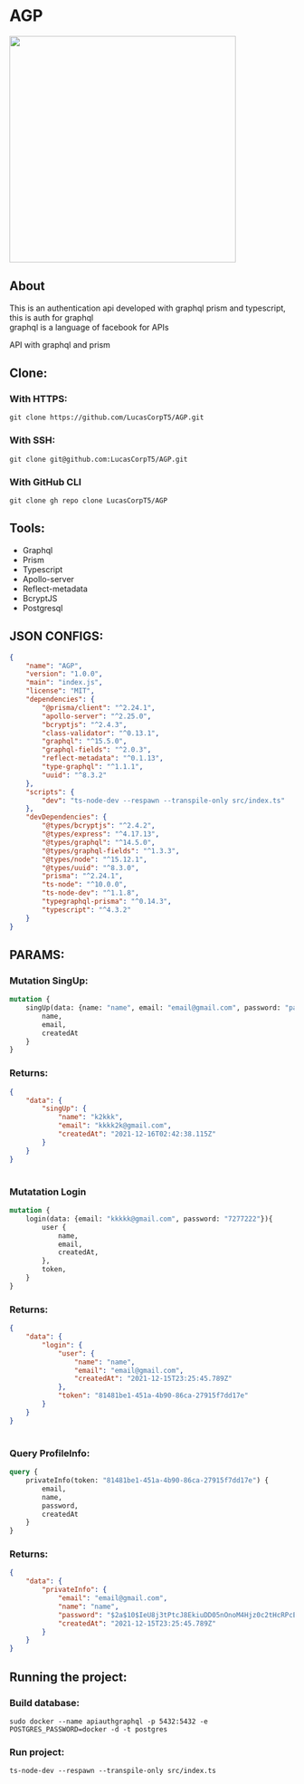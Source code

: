 # AGP
<!-- 
<img src="https://miro.medium.com/max/1100/0*_6u-GumXiNP1KQDe.jpg"> -->
<img src="https://cdn.freelogovectors.net/wp-content/uploads/2021/01/graphql-logo-freelogovectors.net_.png" width=400>

## About
This is an authentication api developed with graphql prism and typescript, this is auth for graphql <br>
graphql is a language of facebook for APIs<br>

API with graphql and prism

## Clone:
### With HTTPS:
```git
git clone https://github.com/LucasCorpT5/AGP.git
```

### With SSH:
```git
git clone git@github.com:LucasCorpT5/AGP.git
```

### With GitHub CLI
```git
git clone gh repo clone LucasCorpT5/AGP
```
## Tools:
* Graphql
* Prism
* Typescript
* Apollo-server
* Reflect-metadata
* BcryptJS
* Postgresql

## JSON CONFIGS:
```json
{
	"name": "AGP",
	"version": "1.0.0",
	"main": "index.js",
	"license": "MIT",
	"dependencies": {
		"@prisma/client": "^2.24.1",
		"apollo-server": "^2.25.0",
		"bcryptjs": "^2.4.3",
		"class-validator": "^0.13.1",
		"graphql": "^15.5.0",
		"graphql-fields": "^2.0.3",
		"reflect-metadata": "^0.1.13",
		"type-graphql": "^1.1.1",
		"uuid": "^8.3.2"
	},
	"scripts": {
		"dev": "ts-node-dev --respawn --transpile-only src/index.ts"
	},
	"devDependencies": {
		"@types/bcryptjs": "^2.4.2",
		"@types/express": "^4.17.13",
		"@types/graphql": "^14.5.0",
		"@types/graphql-fields": "^1.3.3",
		"@types/node": "^15.12.1",
		"@types/uuid": "^8.3.0",
		"prisma": "^2.24.1",
		"ts-node": "^10.0.0",
		"ts-node-dev": "^1.1.8",
		"typegraphql-prisma": "^0.14.3",
		"typescript": "^4.3.2"
	}
}
```
## PARAMS:
### Mutation SingUp:
```graphql
mutation {
	singUp(data: {name: "name", email: "email@gmail.com", password: "password"}){
		name,
		email,
		createdAt
	}
}
```
### Returns:
```json
{
	"data": {
		"singUp": {
			"name": "k2kkk",
			"email": "kkkk2k@gmail.com",
			"createdAt": "2021-12-16T02:42:38.115Z"
		}
	}
}
```
#
### Mutatation Login
```graphql
mutation {
	login(data: {email: "kkkkk@gmail.com", password: "7277222"}){
		user {
			name,
			email,
			createdAt,
		},
		token,
	}
}
```

### Returns:
```json
{
	"data": {
		"login": {
			"user": {
				"name": "name",
				"email": "email@gmail.com",
				"createdAt": "2021-12-15T23:25:45.789Z"
			},
			"token": "81481be1-451a-4b90-86ca-27915f7dd17e"
		}
	}
}
```
#
### Query ProfileInfo:
```graphql
query {
	privateInfo(token: "81481be1-451a-4b90-86ca-27915f7dd17e") {
		email,
		name,
		password,
		createdAt
	}
}
```
### Returns:
```json
{
	"data": {
		"privateInfo": {
			"email": "email@gmail.com",
			"name": "name",
			"password": "$2a$10$IeU8j3tPtcJ8EkiuDD05nOnoM4Hjz0c2tHcRPcEALlp3s7VYDTP2C",
			"createdAt": "2021-12-15T23:25:45.789Z"
		}
	}
}
```
## Running the project:
### Build database:
```git
sudo docker --name apiauthgraphql -p 5432:5432 -e POSTGRES_PASSWORD=docker -d -t postgres
```
### Run project:
```git
ts-node-dev --respawn --transpile-only src/index.ts
```
